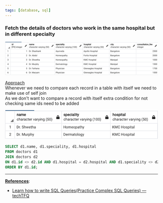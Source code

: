 ```yaml
---
tags: [database, sql]
---
```


### Fetch the details of doctors who work in the same hospital but in different specialty

![Doctor Table|900](../images/doctor-table.png)

<u>Approach</u>  
Whenever we need to compare each record in a table with itself we need to make use of self join  
As we don't want to compare a record with itself extra condition for not checking same ids need to be added

![Doctor Table Output|600](../images/doctor-table-output.png)

````sql
SELECT d1.name, d1.speciality, d1.hospital
FROM doctors d1
JOIN doctors d2
ON d1.id <> d2.id AND d1.hospital = d2.hospital AND d1.speciality <> d2.speciality
ORDER BY d1.id;
````

---

**<u>References</u>**:

* [Learn how to write SQL Queries(Practice Complex SQL Queries) — techTFQ](https://techtfq.com/blog/learn-how-to-write-sql-queries-practice-complex-sql-queries)
